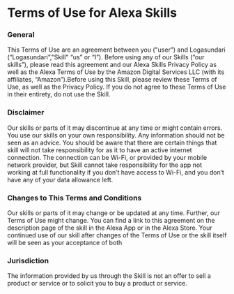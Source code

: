  <h1> Terms of Use for Alexa Skills </h1>
 <h3>General</h3>
 <p> This Terms of Use are an agreement between you ("user”) and Logasundari (“Logasundari”,"Skill" “us” or “I”). Before using any of our Skills (“our skills”), please read this agreement and our Alexa Skills Privacy Policy as well as the Alexa Terms of Use by the Amazon Digital Services LLC (with its affiliates, “Amazon”).Before using this Skill, please review these Terms of Use, as well as the Privacy Policy. If you do not agree to these Terms of Use in their entirety, do not use the Skill.</P>
 
<h3> Disclaimer</h3>
<p>Our skills or parts of it may discontinue at any time or might contain errors. You use our skills on your own responsibility. Any information should not be seen as an advice.
You should be aware that there are certain things that skill will not take responsibility for as it to have an active internet connection. The connection can be Wi-Fi, or provided by your mobile network provider, but Skill cannot take responsibility for the app not working at full functionality if you don’t have access to Wi-Fi, and you don’t have any of your data allowance left.</p>
<h3>Changes to This Terms and Conditions</h3>
<p>Our skills or parts of it may change or be updated at any time. Further, our Terms of Use might change. You can find a link to this agreement on the description page of the skill in the Alexa App or in the Alexa Store. Your continued use of our skill after changes of the Terms of Use or the skill itself will be seen as your acceptance of both</p>

 
<h3> Jurisdiction</h3>
<p></p>The information provided by us through the Skill is not an offer to sell a product or service or to solicit you to buy a product or service. 
